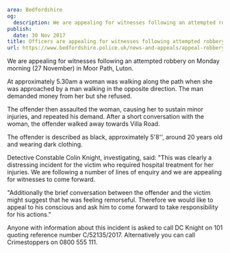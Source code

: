 ```yaml
area: Bedfordshire
og:
  description: We are appealing for witnesses following an attempted robbery on Monday morning (27 October) in Moor Path, Luton.
publish:
  date: 30 Nov 2017
title: Officers are appealing for witnesses following attempted robbery in Luton
url: https://www.bedfordshire.police.uk/news-and-appeals/appeal-robbery-luton-nov
```

We are appealing for witnesses following an attempted robbery on Monday morning (27 November) in Moor Path, Luton.

At approximately 5.30am a woman was walking along the path when she was approached by a man walking in the opposite direction. The man demanded money from her but she refused.

The offender then assaulted the woman, causing her to sustain minor injuries, and repeated his demand. After a short conversation with the woman, the offender walked away towards Villa Road.

The offender is described as black, approximately 5'8'', around 20 years old and wearing dark clothing.

Detective Constable Colin Knight, investigating, said: "This was clearly a distressing incident for the victim who required hospital treatment for her injuries. We are following a number of lines of enquiry and we are appealing for witnesses to come forward.

"Additionally the brief conversation between the offender and the victim might suggest that he was feeling remorseful. Therefore we would like to appeal to his conscious and ask him to come forward to take responsibility for his actions."

Anyone with information about this incident is asked to call DC Knight on 101 quoting reference number C/52135/2017. Alternatively you can call Crimestoppers on 0800 555 111.
